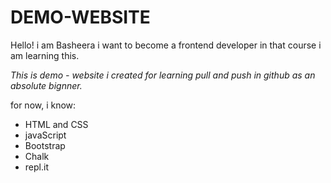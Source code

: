 # DEMO-WEBSITE

Hello! i am Basheera i want to become a frontend developer in that course i am learning this.

*This is demo - website i created for  learning pull and push in github as an absolute bignner.*

for now, i know:

+ HTML and CSS 
+ javaScript
+ Bootstrap
+ Chalk
+ repl.it
  



